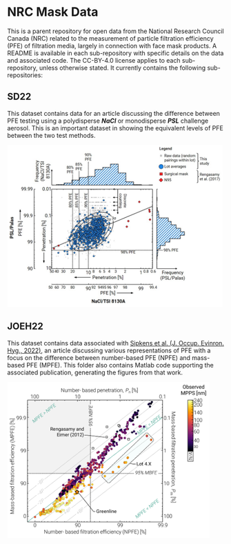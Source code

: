 
# NRC Mask Data

This is a parent repository for open data from the National Research Council Canada (NRC) related to the measurement of particle filtration efficiency (PFE) of filtration media, largely in connection with face mask products. A README is available in each sub-repository with specific details on the data and associated code. The CC-BY-4.0 license applies to each sub-repository, unless otherwise stated. It currently contains the following sub-repositories: 

## SD22

This dataset contains data for an article discussing the difference between PFE testing using a polydisperse ***NaCl*** or monodisperse ***PSL*** challenge aerosol. This is an important dataset in showing the equivalent levels of PFE between the two test methods. 

<img src="sd22/docs/02_nacl_psl.jpg/" style="width:500px;">

## JOEH22

This dataset contains data associated with [Sipkens et al. (J. Occup. Evinron. Hyg., 2022)][joeh22], an article discussing various representations of PFE with a focus on the difference between number-based PFE (NPFE) and mass-based PFE (MPFE). This folder also contains Matlab code supporting the associated publication, generating the figures from that work. 

<img src="joeh22/docs/01_npfe_mpfe.jpg/" style="width:470px;">



[joeh22]: https://doi.org/10.1080/15459624.2022.2114596
